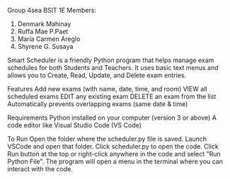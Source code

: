 Group 4sea BSIT 1E
Members:
1. Denmark Mahinay
2. Ruffa Mae P.Paet
3. Maria Carmen Areglo
4. Shyrene G. Susaya


Smart Scheduler is a friendly Python program that helps manage exam schedules for both Students and Teachers.
It uses basic text menus and allows you to Create, Read, Update, and Delete exam entries.

Features
Add new exams (with name, date, time, and room)
VIEW all scheduled exams
EDIT any existing exam
DELETE an exam from the list
Automatically prevents overlapping exams (same date & time)

Requirements
Python installed on your computer (version 3 or above)
A code editor like Visual Studio Code (VS Code)

To Run
Open the folder where the scheduler.py file is saved.
Launch VSCode and open that folder.
Click scheduler.py to open the code.
Click Run button at the top or right-click anywhere in the code and select "Run Python File".
The program will open a menu in the terminal where you can interact with the code.

